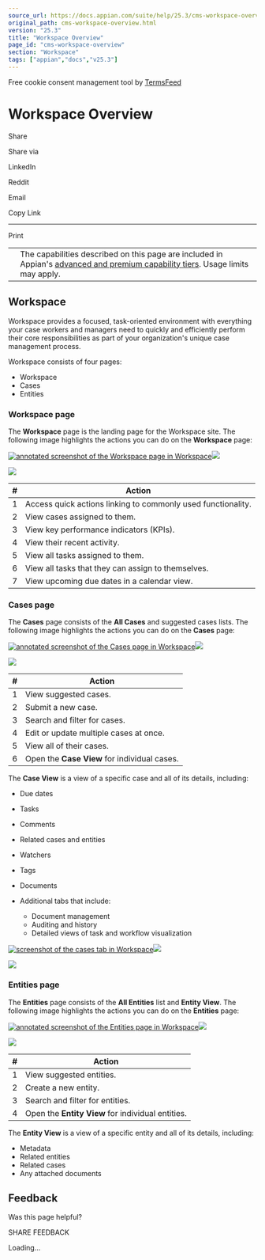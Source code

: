 ```yaml
---
source_url: https://docs.appian.com/suite/help/25.3/cms-workspace-overview.html
original_path: cms-workspace-overview.html
version: "25.3"
title: "Workspace Overview"
page_id: "cms-workspace-overview"
section: "Workspace"
tags: ["appian","docs","v25.3"]
---
```



Free cookie consent management tool by [TermsFeed](https://www.termsfeed.com/)

# Workspace Overview

Share

Share via

LinkedIn

Reddit

Email

Copy Link

* * *

Print

<table><tbody><tr><td><i class="fa fa-info-circle" aria-hidden="true"></i></td><td>The capabilities described on this page are included in Appian's <a href="/suite/help/25.3/Appian_Tiers.html">advanced and premium capability tiers</a>. Usage limits may apply.</td></tr></tbody></table>

## Workspace

Workspace provides a focused, task-oriented environment with everything your case workers and managers need to quickly and efficiently perform their core responsibilities as part of your organization's unique case management process.

Workspace consists of four pages:

-   Workspace
-   Cases
-   Entities

### Workspace page

The **Workspace** page is the landing page for the Workspace site. The following image highlights the actions you can do on the **Workspace** page:

[![annotated screenshot of the Workspace page in Workspace](images/cms-workspace-annotated.png)![](/suite/help/25.3/images/rn/zoom_magnify_center.png)](#img992)

[![](images/cms-workspace-annotated.png)](#_)

| # | Action |
| --- | --- |
| 1 | Access quick actions linking to commonly used functionality. |
| 2 | View cases assigned to them. |
| 3 | View key performance indicators (KPIs). |
| 4 | View their recent activity. |
| 5 | View all tasks assigned to them. |
| 6 | View all tasks that they can assign to themselves. |
| 7 | View upcoming due dates in a calendar view. |

### Cases page

The **Cases** page consists of the **All Cases** and suggested cases lists. The following image highlights the actions you can do on the **Cases** page:

[![annotated screenshot of the Cases page in Workspace](images/cms-workspace-cases-annotated.png)![](/suite/help/25.3/images/rn/zoom_magnify_center.png)](#img993)

[![](images/cms-workspace-cases-annotated.png)](#_)

| # | Action |
| --- | --- |
| 1 | View suggested cases. |
| 2 | Submit a new case. |
| 3 | Search and filter for cases. |
| 4 | Edit or update multiple cases at once. |
| 5 | View all of their cases. |
| 6 | Open the **Case View** for individual cases. |

The **Case View** is a view of a specific case and all of its details, including:

-   Due dates
-   Tasks
-   Comments
-   Related cases and entities
-   Watchers
-   Tags
-   Documents
-   Additional tabs that include:

    -   Document management
    -   Auditing and history
    -   Detailed views of task and workflow visualization

[![screenshot of the cases tab in Workspace](images/cms-cases.png)![](/suite/help/25.3/images/rn/zoom_magnify_center.png)](#img994)

[![](images/cms-cases.png)](#_)

### Entities page

The **Entities** page consists of the **All Entities** list and **Entity View**. The following image highlights the actions you can do on the **Entities** page:

[![annotated screenshot of the Entities page in Workspace](images/cms-workspace-entities-annotated.png)![](/suite/help/25.3/images/rn/zoom_magnify_center.png)](#img995)

[![](images/cms-workspace-entities-annotated.png)](#_)

| # | Action |
| --- | --- |
| 1 | View suggested entities. |
| 2 | Create a new entity. |
| 3 | Search and filter for entities. |
| 4 | Open the **Entity View** for individual entities. |

The **Entity View** is a view of a specific entity and all of its details, including:

-   Metadata
-   Related entities
-   Related cases
-   Any attached documents

## Feedback

Was this page helpful?

SHARE FEEDBACK

Loading...
